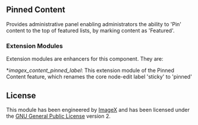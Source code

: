 ## Pinned Content

Provides administrative panel enabling administrators the ability to 'Pin' content to the top of featured lists, by marking content as 'Featured'.

### Extension Modules

Extension modules are enhancers for this component. They are:

 **imagex_content_pinned_label*: This extension module of the Pinned Content feature, which renames the core node-edit label 'sticky' to 'pinned'

## License

This module has been engineered by [ImageX](http://www.imagexmedia.com) and has been licensed under the [GNU General Public License](http://www.gnu.org/licenses/gpl-2.0.html) version 2.
